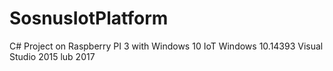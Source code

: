 # SosnusIotPlatform
C# Project on Raspberry PI 3 with Windows 10 IoT
Windows 10.14393
Visual Studio 2015 lub 2017
